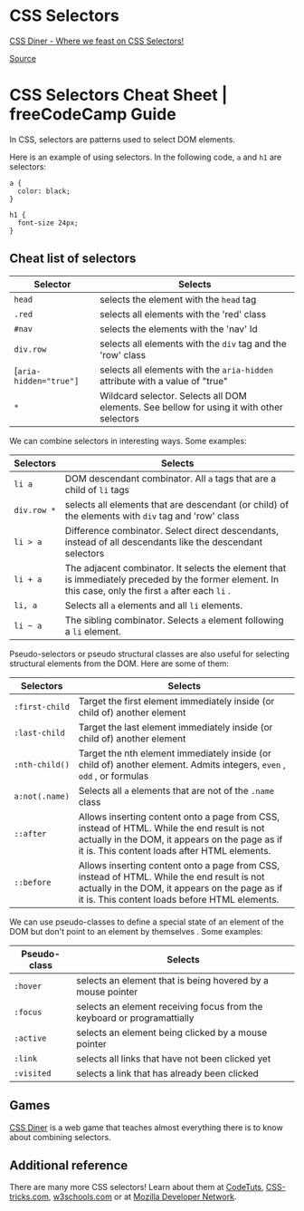 # CSS Selectors

[CSS Diner - Where we feast on CSS Selectors!](http://flukeout.github.io/)

[Source](https://guide.freecodecamp.org/css/tutorials/css-selectors-cheat-sheet/ "Permalink to CSS Selectors Cheat Sheet | freeCodeCamp Guide")

# CSS Selectors Cheat Sheet | freeCodeCamp Guide

In CSS, selectors are patterns used to select DOM elements.

Here is an example of using selectors. In the following code, `a` and `h1` are selectors:
    
    
    a {
      color: black;
    }
    
    h1 {
      font-size 24px;
    }
    

## Cheat list of selectors

| Selector               | Selects                                                                                   |  
| ---------------------- | ----------------------------------------------------------------------------------------- |  
| `head`                 | selects the element with the `head` tag                                                   |  
| `.red`                 | selects all elements with the 'red' class                                                 |  
| `#nav`                 | selects the elements with the 'nav' Id                                                    |  
| `div.row`              | selects all elements with the `div` tag and the 'row' class                               |  
| [`aria-hidden="true"]` | selects all elements with the `aria-hidden` attribute with a value of "true"              |  
| `*`                    | Wildcard selector. Selects all DOM elements. See bellow for using it with other selectors |  

We can combine selectors in interesting ways. Some examples:

| Selectors   | Selects                                                                                                                                                |  
| ----------- | ------------------------------------------------------------------------------------------------------------------------------------------------------ |  
| `li a`      | DOM descendant combinator. All `a` tags that are a child of `li` tags                                                                                  |  
| `div.row *` | selects all elements that are descendant (or child) of the elements with `div` tag and 'row' class                                                     |  
| `li > a`    | Difference combinator. Select direct descendants, instead of all descendants like the descendant selectors                                             |  
| `li + a`    | The adjacent combinator. It selects the element that is immediately preceded by the former element. In this case, only the first `a` after each `li` . |  
| `li, a`     | Selects all `a` elements and all `li` elements.                                                                                                        |  
| `li ~ a`    | The sibling combinator. Selects `a` element following a `li` element.                                                                                  |  

Pseudo-selectors or pseudo structural classes are also useful for selecting structural elements from the DOM. Here are some of them:

| Selectors      | Selects                                                                                                                                                                                       |  
| -------------- | --------------------------------------------------------------------------------------------------------------------------------------------------------------------------------------------- |  
| `:first-child` | Target the first element immediately inside (or child of) another element                                                                                                                     |  
| `:last-child`  | Target the last element immediately inside (or child of) another element                                                                                                                      |  
| `:nth-child()` | Target the nth element immediately inside (or child of) another element. Admits integers, `even` , `odd` , or formulas                                                                        |  
| `a:not(.name)` | Selects all `a` elements that are not of the `.name` class                                                                                                                                    |  
| `::after`      | Allows inserting content onto a page from CSS, instead of HTML. While the end result is not actually in the DOM, it appears on the page as if it is. This content loads after HTML elements.  |  
| `::before`     | Allows inserting content onto a page from CSS, instead of HTML. While the end result is not actually in the DOM, it appears on the page as if it is. This content loads before HTML elements. |  

We can use pseudo-classes to define a special state of an element of the DOM but don't point to an element by themselves . Some examples:

| Pseudo-class | Selects                                                                 |  
| ------------ | ----------------------------------------------------------------------- |  
| `:hover`     | selects an element that is being hovered by a mouse pointer             |  
| `:focus`     | selects an element receiving focus from the keyboard or programattially |  
| `:active`    | selects an element being clicked by a mouse pointer                     |  
| `:link`      | selects all links that have not been clicked yet                        |  
| `:visited`   | selects a link that has already been clicked                            |  

## Games

[CSS Diner][1] is a web game that teaches almost everything there is to know about combining selectors.

## Additional reference

There are many more CSS selectors! Learn about them at [CodeTuts][2], [CSS-tricks.com][3], [w3schools.com][4] or at [Mozilla Developer Network][5].

[1]: http://flukeout.github.io
[2]: http://code.tutsplus.com/tutorials/the-30-css-selectors-you-must-memorize--net-16048
[3]: https://css-tricks.com/almanac/selectors/
[4]: http://www.w3schools.com/cssref/css_selectors.asp
[5]: https://developer.mozilla.org/en/docs/Web/Guide/CSS/Getting_started/Selectors